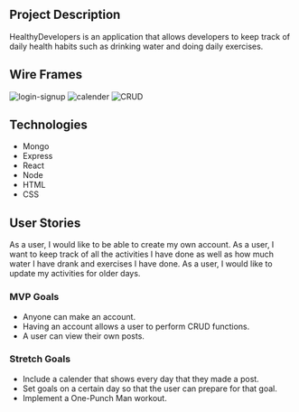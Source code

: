 ## Project Description

HealthyDevelopers is an application that allows developers to keep track of daily health habits such as drinking water and doing daily exercises.

## Wire Frames

![login-signup](https://user-images.githubusercontent.com/59135798/123904469-5a7b9d00-d925-11eb-8919-bcff0532c8f5.png)
![calender](https://user-images.githubusercontent.com/59135798/123904476-5ea7ba80-d925-11eb-85a0-91f02a34dad6.png)
![CRUD](https://media.git.generalassemb.ly/user/35591/files/67cf7080-d993-11eb-92d3-5a9c60b57fe9)

## Technologies

- Mongo
- Express
- React
- Node
- HTML
- CSS

## User Stories

As a user, I would like to be able to create my own account.
As a user, I want to keep track of all the activities I have done as well as how much water I have drank and exercises I have done.
As a user, I would like to update my activities for older days.

### MVP Goals

- Anyone can make an account.
- Having an account allows a user to perform CRUD functions.
- A user can view their own posts.

### Stretch Goals

- Include a calender that shows every day that they made a post.
- Set goals on a certain day so that the user can prepare for that goal.
- Implement a One-Punch Man workout.
